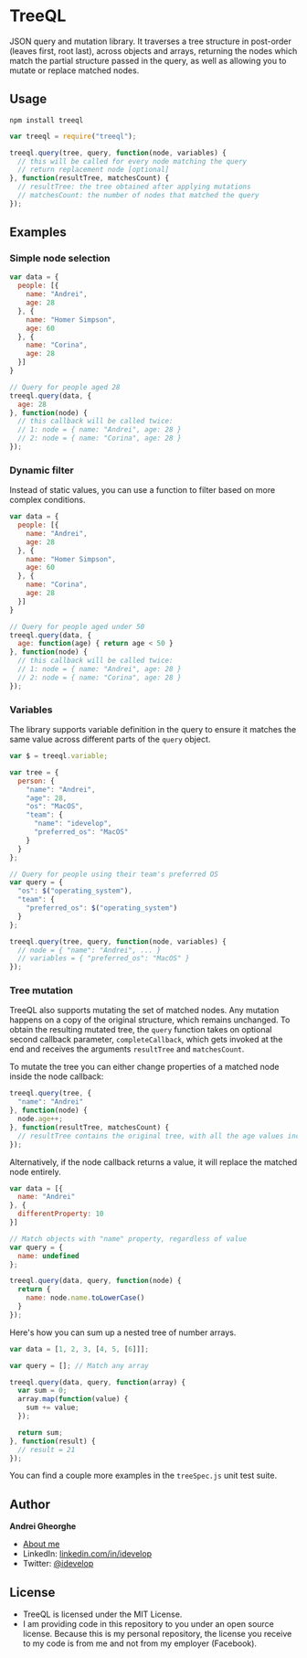 TreeQL
======

JSON query and mutation library. It traverses a tree structure in post-order (leaves first, root last), across objects and arrays, returning the nodes which match the partial structure passed in the query, as well as allowing you to mutate or replace matched nodes.

## Usage

```
npm install treeql
```

```javascript
var treeql = require("treeql");

treeql.query(tree, query, function(node, variables) {
  // this will be called for every node matching the query
  // return replacement node [optional]
}, function(resultTree, matchesCount) {
  // resultTree: the tree obtained after applying mutations
  // matchesCount: the number of nodes that matched the query
});
```

## Examples

### Simple node selection

```javascript
var data = {
  people: [{
    name: "Andrei",
    age: 28
  }, {
    name: "Homer Simpson",
    age: 60
  }, {
    name: "Corina",
    age: 28
  }]
}

// Query for people aged 28
treeql.query(data, {
  age: 28
}, function(node) {
  // this callback will be called twice:
  // 1: node = { name: "Andrei", age: 28 }
  // 2: node = { name: "Corina", age: 28 }
});
```

### Dynamic filter

Instead of static values, you can use a function to filter based on more complex conditions.

```javascript
var data = {
  people: [{
    name: "Andrei",
    age: 28
  }, {
    name: "Homer Simpson",
    age: 60
  }, {
    name: "Corina",
    age: 28
  }]
}

// Query for people aged under 50
treeql.query(data, {
  age: function(age) { return age < 50 }
}, function(node) {
  // this callback will be called twice:
  // 1: node = { name: "Andrei", age: 28 }
  // 2: node = { name: "Corina", age: 28 }
});
```

### Variables

The library supports variable definition in the query to ensure it matches the same value across different parts of the `query` object.

```javascript
var $ = treeql.variable;

var tree = {
  person: {
    "name": "Andrei",
    "age": 28,
    "os": "MacOS",
    "team": {
      "name": "idevelop",
      "preferred_os": "MacOS"
    }
  }
};

// Query for people using their team's preferred OS
var query = {
  "os": $("operating_system"),
  "team": {
    "preferred_os": $("operating_system")
  }
};

treeql.query(tree, query, function(node, variables) {
  // node = { "name": "Andrei", ... }
  // variables = { "preferred_os": "MacOS" }
});
```

### Tree mutation

TreeQL also supports mutating the set of matched nodes. Any mutation happens on a copy of the original structure, which remains unchanged. To obtain the resulting mutated tree, the `query` function takes on optional second callback parameter, `completeCallback`, which gets invoked at the end and receives the arguments `resultTree` and `matchesCount`.

To mutate the tree you can either change properties of a matched node inside the node callback:

```javascript
treeql.query(tree, {
  "name": "Andrei"
}, function(node) {
  node.age++;
}, function(resultTree, matchesCount) {
  // resultTree contains the original tree, with all the age values incremented
});
```

Alternatively, if the node callback returns a value, it will replace the matched node entirely.

```javascript
var data = [{
  name: "Andrei"
}, {
  differentProperty: 10
}]

// Match objects with "name" property, regardless of value
var query = {
  name: undefined
};

treeql.query(data, query, function(node) {
  return {
    name: node.name.toLowerCase()
  }
});
```

Here's how you can sum up a nested tree of number arrays.

```javascript
var data = [1, 2, 3, [4, 5, [6]]];

var query = []; // Match any array

treeql.query(data, query, function(array) {
  var sum = 0;
  array.map(function(value) {
    sum += value;
  });

  return sum;
}, function(result) {
  // result = 21
});
```

You can find a couple more examples in the `treeSpec.js` unit test suite.

## Author

**Andrei Gheorghe**

* [About me](http://idevelop.github.com)
* LinkedIn: [linkedin.com/in/idevelop](http://www.linkedin.com/in/idevelop)
* Twitter: [@idevelop](http://twitter.com/idevelop)

## License

- TreeQL is licensed under the MIT License.
- I am providing code in this repository to you under an open source license. Because this is my personal repository, the license you receive to my code is from me and not from my employer (Facebook).
